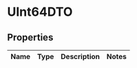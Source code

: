 
# UInt64DTO

## Properties
Name | Type | Description | Notes
------------ | ------------- | ------------- | -------------



